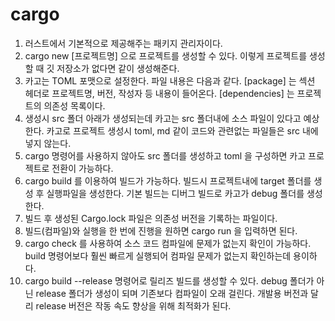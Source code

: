 # cargo
1. 러스트에서 기본적으로 제공해주는 패키지 관리자이다.
2. cargo new [프로젝트명] 으로 프로젝트를 생성할 수 있다.
    이렇게 프로젝트를 생성할 때 깃 저장소가 없다면 같이 생성해준다.
3. 카고는 TOML 포맷으로 설정한다. 파일 내용은 다음과 같다.
    [package] 는 섹션 헤더로 프로젝트명, 버전,  작성자 등 내용이 들어온다.
    [dependencies] 는 프로젝트의 의존성 목록이다.
4. 생성시 src 폴더 아래가 생성되는데 카고는 src 폴더내에 소스 파일이 있다고 예상한다.
    카고로 프로젝트 생성시 toml, md 같이 코드와 관련없는 파일들은 src 내에 넣지 않는다.
5. cargo 명령어를 사용하지 않아도 src 폴더를 생성하고 toml 을 구성하면 카고 프로젝트로 전환이 가능하다.
6. cargo build 를 이용하여 빌드가 가능하다.
    빌드시 프로젝트내에 target 폴더를 생성 후 실행파일을 생성한다.
    기본 빌드는 디버그 빌드로 카고가 debug 폴더를 생성한다.
7. 빌드 후 생성된 Cargo.lock 파일은 의존성 버전을 기록하는 파일이다.
8. 빌드(컴파일)와 실행을 한 번에 진행을 원하면 cargo run 을 입력하면 된다.
9. cargo check 를 사용하여 소스 코드 컴파일에 문제가 없는지 확인이 가능하다.
    build 명령어보다 훨씬 빠르게 실행되어 컴파일 문제가 없는지 확인하는데 용이하다.
10. cargo build --release 명령어로 릴리즈 빌드를 생성할 수 있다.
    debug 폴더가 아닌 release 폴더가 생성이 되며 기존보다 컴파일이 오래 걸린다.
    개발용 버전과 달리 release 버전은 작동 속도 향상을 위해 최적화가 된다.